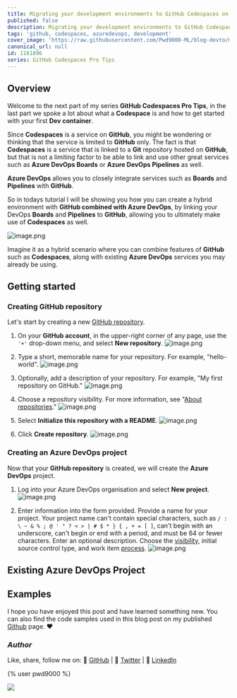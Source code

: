 ```yaml
---
title: Migrating your development environments to GitHub Codespaces on Azure DevOps
published: false
description: Migrating your development environments to GitHub Codespaces in Azure DevOps
tags: 'github, codespaces, azuredevops, development'
cover_image: 'https://raw.githubusercontent.com/Pwd9000-ML/blog-devto/main/posts/2022-GitHub-Codespaces-ado/assets/main01.png'
canonical_url: null
id: 1161896
series: GitHub Codespaces Pro Tips
---
```


## Overview

Welcome to the next part of my series **GitHub Codespaces Pro Tips**, in the last part we spoke a lot about what a **Codespace** is and how to get started with your first **Dev container**.

Since **Codespaces** is a service on **GitHub**, you might be wondering or thinking that the service is limited to **GitHub** only. The fact is that **Codespaces** is a service that is linked to a **Git** repository hosted on **GitHub**, but that is not a limiting factor to be able to link and use other great services such as **Azure DevOps Boards** or **Azure DevOps Pipelines** as well.

**Azure DevOps** allows you to closely integrate services such as **Boards** and **Pipelines** with **GitHub**.

So in todays tutorial I will be showing you how you can create a hybrid environment with **GitHub combined with Azure DevOps**, by linking your DevOps **Boards** and **Pipelines** to **GitHub**, allowing you to ultimately make use of **Codespaces** as well.

![image.png](https://raw.githubusercontent.com/Pwd9000-ML/blog-devto/main/posts/2022-GitHub-Codespaces-ado/assets/diag01.png)

Imagine it as a hybrid scenario where you can combine features of **GitHub** such as **Codespaces**, along with existing **Azure DevOps** services you may already be using.

## Getting started

### Creating GitHub repository

Let's start by creating a new [GitHub repository](https://docs.github.com/en/get-started/quickstart/create-a-repo).

1. On your **GitHub account**, in the upper-right corner of any page, use the `'+'` drop-down menu, and select **New repository**. ![image.png](https://raw.githubusercontent.com/Pwd9000-ML/blog-devto/main/posts/2022-GitHub-Codespaces-ado/assets/ghrepo01.png)

2. Type a short, memorable name for your repository. For example, "hello-world". ![image.png](https://raw.githubusercontent.com/Pwd9000-ML/blog-devto/main/posts/2022-GitHub-Codespaces-ado/assets/ghrepo02.png)

3. Optionally, add a description of your repository. For example, "My first repository on GitHub." ![image.png](https://raw.githubusercontent.com/Pwd9000-ML/blog-devto/main/posts/2022-GitHub-Codespaces-ado/assets/ghrepo03.png)

4. Choose a repository visibility. For more information, see "[About repositories](https://docs.github.com/en/repositories/creating-and-managing-repositories/about-repositories#about-repository-visibility)." ![image.png](https://raw.githubusercontent.com/Pwd9000-ML/blog-devto/main/posts/2022-GitHub-Codespaces-ado/assets/ghrepo04.png)

5. Select **Initialize this repository with a README**. ![image.png](https://raw.githubusercontent.com/Pwd9000-ML/blog-devto/main/posts/2022-GitHub-Codespaces-ado/assets/ghrepo05.png)

6. Click **Create repository**. ![image.png](https://raw.githubusercontent.com/Pwd9000-ML/blog-devto/main/posts/2022-GitHub-Codespaces-ado/assets/ghrepo06.png)

### Creating an Azure DevOps project

Now that your **GitHub repository** is created, we will create the **Azure DevOps** project.

1. Log into your Azure DevOps organisation and select **New project**. ![image.png](https://raw.githubusercontent.com/Pwd9000-ML/blog-devto/main/posts/2022-GitHub-Codespaces-ado/assets/proj01.png)

2. Enter information into the form provided. Provide a name for your project. Your project name can't contain special characters, such as `/ : \ ~ & % ; @ ' " ? < > | # $ * } { , + = [ ]`, can't begin with an underscore, can't begin or end with a period, and must be 64 or fewer characters. Enter an optional description. Choose the [visibility](https://docs.microsoft.com/en-us/azure/devops/repos/tfvc/comparison-git-tfvc?view=azure-devops), initial source control type, and work item [process](https://docs.microsoft.com/en-us/azure/devops/boards/work-items/guidance/choose-process?view=azure-devops&tabs=agile-process). ![image.png](https://raw.githubusercontent.com/Pwd9000-ML/blog-devto/main/posts/2022-GitHub-Codespaces-ado/assets/proj02.png)

## Existing Azure DevOps Project

## Examples

I hope you have enjoyed this post and have learned something new. You can also find the code samples used in this blog post on my published [Github](https://github.com/Pwd9000-ML/GitHub-Codespaces-Lab) page. :heart:

### _Author_

Like, share, follow me on: :octopus: [GitHub](https://github.com/Pwd9000-ML) | :penguin: [Twitter](https://twitter.com/pwd9000) | :space_invader: [LinkedIn](https://www.linkedin.com/in/marcel-l-61b0a96b/)

{% user pwd9000 %}

<a href="https://www.buymeacoffee.com/pwd9000"><img src="https://img.buymeacoffee.com/button-api/?text=Buy me a coffee&emoji=&slug=pwd9000&button_colour=FFDD00&font_colour=000000&font_family=Cookie&outline_colour=000000&coffee_colour=ffffff"></a>
